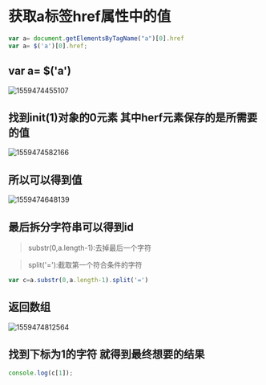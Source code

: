 # 获取a标签href属性中的值

```js
var a= document.getElementsByTagName("a")[0].href
var a= $('a')[0].href;
```

## var a= $('a')

![1559474455107](C:\Users\Administrator\AppData\Roaming\Typora\typora-user-images\1559474455107.png)

## 找到init(1)对象的0元素 其中herf元素保存的是所需要的值

![1559474582166](C:\Users\Administrator\AppData\Roaming\Typora\typora-user-images\1559474582166.png)

## 所以可以得到值

![1559474648139](C:\Users\Administrator\AppData\Roaming\Typora\typora-user-images\1559474648139.png)

## 最后拆分字符串可以得到id

> substr(0,a.length-1):去掉最后一个字符

> split('='):截取第一个符合条件的字符

```js
var c=a.substr(0,a.length-1).split('=')
```

## 返回数组

![1559474812564](C:\Users\Administrator\AppData\Roaming\Typora\typora-user-images\1559474812564.png)

## 找到下标为1的字符 就得到最终想要的结果

```js
console.log(c[1]);
```

